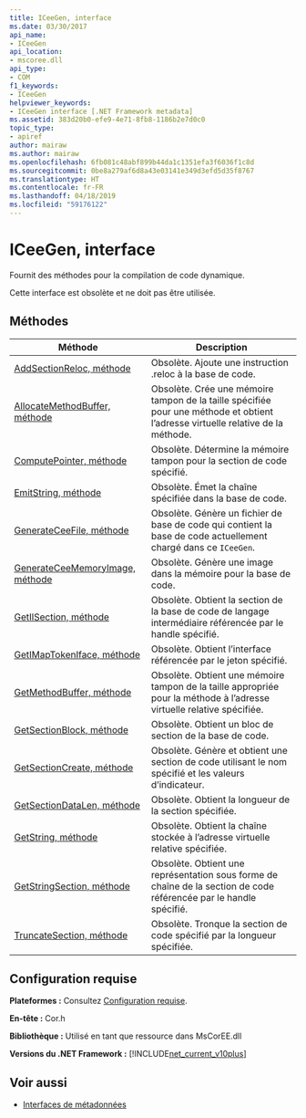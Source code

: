 ```yaml
---
title: ICeeGen, interface
ms.date: 03/30/2017
api_name:
- ICeeGen
api_location:
- mscoree.dll
api_type:
- COM
f1_keywords:
- ICeeGen
helpviewer_keywords:
- ICeeGen interface [.NET Framework metadata]
ms.assetid: 383d20b0-efe9-4e71-8fb8-1186b2e7d0c0
topic_type:
- apiref
author: mairaw
ms.author: mairaw
ms.openlocfilehash: 6fb081c48abf899b44da1c1351efa3f6036f1c8d
ms.sourcegitcommit: 0be8a279af6d8a43e03141e349d3efd5d35f8767
ms.translationtype: HT
ms.contentlocale: fr-FR
ms.lasthandoff: 04/18/2019
ms.locfileid: "59176122"
---
```

# <a name="iceegen-interface"></a>ICeeGen, interface
Fournit des méthodes pour la compilation de code dynamique.  
  
 Cette interface est obsolète et ne doit pas être utilisée.  
  
## <a name="methods"></a>Méthodes  
  
|Méthode|Description|  
|------------|-----------------|  
|[AddSectionReloc, méthode](../../../../docs/framework/unmanaged-api/metadata/iceegen-addsectionreloc-method.md)|Obsolète. Ajoute une instruction .reloc à la base de code.|  
|[AllocateMethodBuffer, méthode](../../../../docs/framework/unmanaged-api/metadata/iceegen-allocatemethodbuffer-method.md)|Obsolète. Crée une mémoire tampon de la taille spécifiée pour une méthode et obtient l’adresse virtuelle relative de la méthode.|  
|[ComputePointer, méthode](../../../../docs/framework/unmanaged-api/metadata/iceegen-computepointer-method.md)|Obsolète. Détermine la mémoire tampon pour la section de code spécifié.|  
|[EmitString, méthode](../../../../docs/framework/unmanaged-api/metadata/iceegen-emitstring-method.md)|Obsolète. Émet la chaîne spécifiée dans la base de code.|  
|[GenerateCeeFile, méthode](../../../../docs/framework/unmanaged-api/metadata/iceegen-generateceefile-method.md)|Obsolète. Génère un fichier de base de code qui contient la base de code actuellement chargé dans ce `ICeeGen`.|  
|[GenerateCeeMemoryImage, méthode](../../../../docs/framework/unmanaged-api/metadata/iceegen-generateceememoryimage-method.md)|Obsolète. Génère une image dans la mémoire pour la base de code.|  
|[GetIlSection, méthode](../../../../docs/framework/unmanaged-api/metadata/iceegen-getilsection-method.md)|Obsolète. Obtient la section de la base de code de langage intermédiaire référencée par le handle spécifié.|  
|[GetIMapTokenIface, méthode](../../../../docs/framework/unmanaged-api/metadata/iceegen-getimaptokeniface-method.md)|Obsolète. Obtient l’interface référencée par le jeton spécifié.|  
|[GetMethodBuffer, méthode](../../../../docs/framework/unmanaged-api/metadata/iceegen-getmethodbuffer-method.md)|Obsolète. Obtient une mémoire tampon de la taille appropriée pour la méthode à l’adresse virtuelle relative spécifiée.|  
|[GetSectionBlock, méthode](../../../../docs/framework/unmanaged-api/metadata/iceegen-getsectionblock-method.md)|Obsolète. Obtient un bloc de section de la base de code.|  
|[GetSectionCreate, méthode](../../../../docs/framework/unmanaged-api/metadata/iceegen-getsectioncreate-method.md)|Obsolète. Génère et obtient une section de code utilisant le nom spécifié et les valeurs d’indicateur.|  
|[GetSectionDataLen, méthode](../../../../docs/framework/unmanaged-api/metadata/iceegen-getsectiondatalen-method.md)|Obsolète. Obtient la longueur de la section spécifiée.|  
|[GetString, méthode](../../../../docs/framework/unmanaged-api/metadata/iceegen-getstring-method.md)|Obsolète. Obtient la chaîne stockée à l’adresse virtuelle relative spécifiée.|  
|[GetStringSection, méthode](../../../../docs/framework/unmanaged-api/metadata/iceegen-getstringsection-method.md)|Obsolète. Obtient une représentation sous forme de chaîne de la section de code référencée par le handle spécifié.|  
|[TruncateSection, méthode](../../../../docs/framework/unmanaged-api/metadata/iceegen-truncatesection-method.md)|Obsolète. Tronque la section de code spécifié par la longueur spécifiée.|  
  
## <a name="requirements"></a>Configuration requise  
 **Plateformes :** Consultez [Configuration requise](../../../../docs/framework/get-started/system-requirements.md).  
  
 **En-tête :** Cor.h  
  
 **Bibliothèque :** Utilisé en tant que ressource dans MsCorEE.dll  
  
 **Versions du .NET Framework :** [!INCLUDE[net_current_v10plus](../../../../includes/net-current-v10plus-md.md)]  
  
## <a name="see-also"></a>Voir aussi

- [Interfaces de métadonnées](../../../../docs/framework/unmanaged-api/metadata/metadata-interfaces.md)
